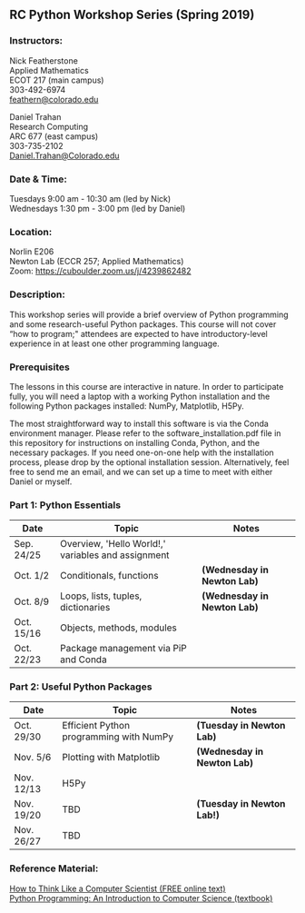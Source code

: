## RC Python Workshop Series (Spring 2019)

### Instructors:
Nick Featherstone  
Applied Mathematics  
ECOT 217  (main campus)  
303-492-6974  
feathern@colorado.edu  

Daniel Trahan  
Research Computing  
ARC 677  (east campus)  
303-735-2102  
Daniel.Trahan@Colorado.edu  

### Date & Time:
Tuesdays 9:00 am - 10:30 am  (led by Nick)  
Wednesdays 1:30 pm - 3:00 pm (led by Daniel)  

### Location:
Norlin E206  
Newton Lab (ECCR 257; Applied Mathematics)  
Zoom:  https://cuboulder.zoom.us/j/4239862482  

### Description:  
This workshop series will provide a brief overview of Python programming and some research-useful Python packages. This course will not cover “how to program;" attendees are expected to have introductory-level experience in at least one other programming language.  

### Prerequisites
The lessons in this course are interactive in nature.  In order to participate fully, you will need a laptop with a working Python installation and the following Python packages installed:  NumPy, Matplotlib, H5Py.  

The most straightforward way to install this software is via the Conda environment manager. Please refer to the software_installation.pdf file in this repository for instructions on installing Conda, Python, and the necessary packages.  If you need one-on-one help with the installation process, please drop by the optional installation session.  Alternatively, feel free to send me an email, and we can set up a time to meet with either Daniel or myself.  

### Part 1:  Python Essentials  

Date       | Topic                                             | Notes 
-----------|---------------------------------------------------|----------------------
Sep. 24/25 | Overview, 'Hello World!,' variables and assignment|  
Oct. 1/2   | Conditionals, functions                           |**(Wednesday in Newton Lab)**  
Oct. 8/9   | Loops, lists, tuples, dictionaries                |**(Wednesday in Newton Lab)**  
Oct. 15/16 | Objects, methods, modules                         |
Oct. 22/23 | Package management via PiP and Conda              |

### Part 2:  Useful Python Packages  
Date       | Topic                                             | Notes
-----------|---------------------------------------------------|-----------------------
Oct. 29/30 | Efficient Python programming with NumPy           |**(Tuesday in Newton Lab)**  
Nov. 5/6   | Plotting with Matplotlib                          |**(Wednesday in Newton Lab)**  
Nov. 12/13 | H5Py                                              |
Nov. 19/20 | TBD                                               |**(Tuesday in Newton Lab!)**  
Nov. 26/27 | TBD                                               |


### Reference Material: 
[How to Think Like a Computer Scientist (FREE online text)](http://openbookproject.net/thinkcs/python/english3e/)  
[Python Programming: An Introduction to Computer Science (textbook)](http://mcsp.wartburg.edu/zelle/python/)  




